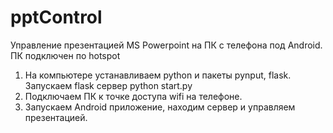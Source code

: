 # pptControl
Управление презентацией MS Powerpoint на ПК с телефона под Android.  ПК подключен по hotspot

1. На компьютере устанавливаем python и пакеты pynput, flask. Запускаем flask сервер python start.py
2. Подключаем ПК к точке доступа wifi на телефоне.
3. Запускаем Android приложение, находим сервер и управляем презентацией.  

